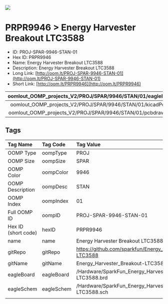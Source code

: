 


  
![][im]
# PRPR9946 > Energy Harvester Breakout LTC3588

- ID: PROJ-SPAR-9946-STAN-01
- Hex ID: PRPR9946
- Name: Energy Harvester Breakout LTC3588
- Description: Energy Harvester Breakout LTC3588
- Long Link: [http://oom.lt/PROJ-SPAR-9946-STAN-01](http://oom.lt/PROJ-SPAR-9946-STAN-01)
- Short Link: [http://oom.lt/PRPR9946](http://oom.lt/PRPR9946)
  

|oomlout_OOMP_projects_V2/PROJ/SPAR/9946/STAN/01/eagleImage.png|oomlout_OOMP_projects_V2/PROJ/SPAR/9946/STAN/01/eagleSchemImage.png|oomlout_OOMP_projects_V2/PROJ/SPAR/9946/STAN/01/kicadPcb3dFront.png|oomlout_OOMP_projects_V2/PROJ/SPAR/9946/STAN/01/kicadPcb3dBack.png|
| :---: | :---: | :---: | :---: |
|oomlout_OOMP_projects_V2/PROJ/SPAR/9946/STAN/01/kicadPcb3d.png|oomlout_OOMP_projects_V2/PROJ/SPAR/9946/STAN/01/bomBack.png|oomlout_OOMP_projects_V2/PROJ/SPAR/9946/STAN/01/bomFront.png|oomlout_OOMP_projects_V2/PROJ/SPAR/9946/STAN/01/pcbdraw.svg|
|oomlout_OOMP_projects_V2/PROJ/SPAR/9946/STAN/01/pcbdrawBack.svg||||

## Tags
  

|Tag Name|Tag Code|Tag Value|
| :--- | :--- | :--- |
|OOMP Type|oompType|PROJ|
|OOMP Size|oompSize|SPAR|
|OOMP Color|oompColor|9946|
|OOMP Description|oompDesc|STAN|
|OOMP Index|oompIndex|01|
|Full OOMP ID|oompID|PROJ-SPAR-9946-STAN-01|
|Hex ID (short code)|hexID|PRPR9946|
|name|name|Energy Harvester Breakout LTC3588|
|gitRepo|gitRepo|https://github.com/sparkfun/Energy_Harvester_Breakout-LTC3588|
|gitName|gitName|Energy_Harvester_Breakout-LTC3588|
|eagleBoard|eagleBoard|/Hardware/SparkFun_Energy_Harvester_Breakout-LTC3588.brd|
|eagleSchem|eagleSchem|/Hardware/SparkFun_Energy_Harvester_Breakout-LTC3588.sch|
||||



[im]: PROJ/SPAR/9946/STAN/01/kicadPcb3d_450.png
